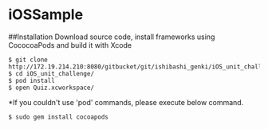 # iOSSample

##Installation
Download source code, install frameworks using CococoaPods and build it with Xcode

```
$ git clone http://172.19.214.210:8080/gitbucket/git/ishibashi_genki/iOS_unit_challenge.git
$ cd iOS_unit_challenge/
$ pod install
$ open Quiz.xcworkspace/ 
```

*If you couldn't use 'pod' commands, please execute below command.

```
$ sudo gem install cocoapods
```

